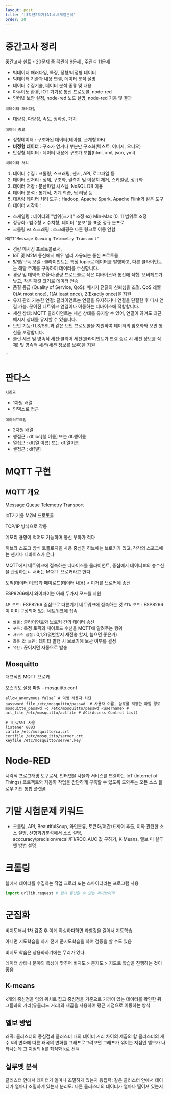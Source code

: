 ```yaml
---
layout: post
title: "[3학년2학기]AIot시계열분석"
order: 20
---
```



# 중간고사 정리

중간고사 힌트 - 20문제 중 객관식 9문제 , 주관식 11문제
- 빅데이터 패러다임, 특징, 정형/비정형 데이터
- 빅데이터 기술과 내용 연결, 데이터 분석 설명
- 데이터 수집기술, 데이터 분석 종류 및 내용
- 아두이노 환경, IOT 기기용 통신 프로토콜, node-red
- 인터넷 보안 설정, node-red 노드 설명, node-red 기동 및 결과

`빅데이터 패러다임` 
* 대량성, 다양성, 속도, 정확성, 가치

`데이터 종류`
* 정형데이터 : 구조화된 데이터(테이블, 관계형 DB)
* **비정형 데이터** : 구조가 없거나 부분만 구조화(텍스트, 이미지, 오디오)
* 반정형 데이터 : 데이터 내용에 구조가 포함(html, xml, json, yml)

`빅데이터 처리`
1. 데이터 수집 : 크롤링, 스크래핑, 센서, API, 로그파일 등
2. 데이터 전처리 : 정제, 구조화, 결측치 및 이상치 제거, 스케일링, 정규화
3. 데이터 저장 : 분산파일 시스템, NoSQL DB 이용
4. 데이터 분석 : 통계적, 기계 학습, 딥 러닝 등
5. 대용량 데이터 처리 도구 : Hadoop, Apache Spark, Apache Flink와 같은 도구
6. 데이터 시각화 : 

* 스케일링 : 데이터의 "범위(크기)" 조정 ex) Min-Max [0, 1] 범위로 조정
* 정규화 : 범주형 > 수치형, 데이터 "분포"를 표준 정규 분포로
* 크롤링 vs 스크래핑 : 스크래핑은 다른 링크로 이동 안함

`MQTT"Message Queuing Telemetry Transport"`
* 경량 메시징 프로토콜로서, 
* IoT 및 M2M 통신에서 매우 널리 사용되는 통신 프로토콜
* 발행/구독 모델 : 클라이언트는 특정 topic로 데이터를 발행하고, 다른 클라이언트는 해당 주제를 구독하여 데이터를 수신합니다.
* 경량 및 대역폭 효율적:경량 프로토콜로 작은 디바이스와 통신에 적합. 오버헤드가 낮고, 작은 패킷 크기로 데이터 전송
* 품질 등급 (Quality of Service, QoS): 메시지 전달의 신뢰성을 조절. QoS 레벨 0(At most once), 1(At least once), 2(Exactly once)을 지원
* 유지 관리 가능한 연결: 클라이언트는 연결을 유지하거나 연결을 단절한 후 다시 연결 가능. 끊어진 네트워크 연결이나 이동하는 디바이스에 적합합니다.
* 세션 상태: MQTT 클라이언트는 세션 상태를 유지할 수 있어, 연결이 끊겨도 최근 메시지 상태를 유지할 수 있습니다.
* 보안 기능:TLS/SSL과 같은 보안 프로토콜을 지원하여 데이터의 암호화와 보안 통신을 보장합니다.
* 클린 세션 및 영속적 세션:클리어 세션(클라이언트가 연결 종료 시 세션 정보를 삭제) 및 영속적 세션(세션 정보를 보존)을 지원



``



# 판다스

`시리즈`
* 1차원 배열
* 인덱스로 접근

`데이터프레임`
* 2차원 배열
* 행접근 : df.loc[행 이름] 또는 df.행이름
* 열접근 : df[열 이름] 또는 df.열이름
* 셀접근 : df\[열]





# MQTT 구현

## MQTT 개요

Message Queue Telemetry Transport

IoT기기용 M2M 프로토콜

TCP/IP 방식으로 작동

메모리 용향이 적어도 가능하며 통신 부하가 적다

허브와 스포크 방식 토폴로지을 사용
중심인 허브에는 브로커가 있고, 각각의 스포크에는 센서나 디바이스가 온다

MQTT에서 네트워크에 접속하는 디바이스를 클라이언트, 중심에서 데이터ㄹ의 송수신을 관장하는ㄴ 서버는 MQTT 브로커라고 한다. 

토픽(데이터 이름)과 페이로드(데이터 내용) < 이거를 브로커에 송신

ESP8266에서 와이파이는 아래 두가지 모드를 지원

`AP 모드` : ESP8266 중심으로 다른기기 네트워크에 접속하는 것
`STA 모드` : ESP8266이 이미 구성되어 있는 네트워크에 접속

* `발행` : 클라이언트와 브로커 간의 데이터 송신
* `구독` : 특정 토픽의 페이로드 수신을 MQTT에 알려주는 행위
* `서비스 품질` : 0,1,2(몇번할지 재전송 할지, 높으면 좋은거)
* `최종 값 보관` : 데이터 발행 시 브로커에 보관 여부를 결정 
* `유언` : 끊어지면 자동으로 발송

## Mosquitto

대표적인 MQTT 브로커

모스퀴토 설정 파일 - mosquitto.conf
```shell
allow_anonymous false` # 익명 사용자 차단
password_file /etc/mosquitto/passwd  # 사용자 이름, 암호를 저장한 파일 경로
mosquitto_passwd -c /etc/mosquitto/passwd <username> # 
acl_file /etc/mosquitto/aclfile # ACL(Access Control List)

# TLS/SSL 사용
listener 8883
cafile /etc/mosquitto/ca.crt
certfile /etc/mosquitto/server.crt
keyfile /etc/mosquitto/server.key
```
 
# Node-RED

시각적 프로그래밍 도구로서, 인터넷을 사물과 서비스를 연결하는 IoT (Internet of Things) 프로젝트와 자동화 작업을 간단하게 구축할 수 있도록 도와주는 오픈 소스 플로우 기반 통합 플랫폼




# 기말 시험문제 키워드
- 크롤링, API, BeautifulSoup, 와인분류, 토큰화/어간/표제어 추출, 이와 관련한 소스 설명, 선형회귀분석에서 소스 설명, acccuracy/precision/recall/F1/ROC_AUC 값 구하기, K-Means, 엘보 미 실루엣 방법 설명


# 크롤링

웹에서 데이터를 수집하는 작업
크로러 또는 스파이더라는 프로그램 사용

```python
import urllib.request # 웹과 통신할 수 있는 라이브러리
```




# 군집화

비지도해서 1차 검증 후 이게 확실하다하면 라벨링을 걸어서 지도학습

아니면 지도학습을 하기 전에 준지도학습을 하여 검증을 할 수도 있음

비지도 학습은 상용화하기에는 무리가 있다.

데이터 상태나 분야의 특성에 맞추어 비지도 > 준지도 > 지도로 학습을 진행하는 것이 좋음

## K-means

k개의 중심점을 임의 위치로 잡고 중심점을 기준으로 가까이 있는 데이터를 확인한 뒤 그들과의 거리(유클리드 거리)와 제곱을 사용하여 평균 지점으로 이동하는 방식


## 엘보 방법

왜곡: 클러스터의 중심점과 클러스터 내의 데이터 거리 차이의 제곱의 합
클러스터의 개수 k의 변화에 따른 왜곡의 변화를 그래프로그려보면 그래프가 꺾이는 지점인 엘보가 나타나는데 그 지점의 k를 최적화 k로 선택

## 실루엣 분석

클러스터 안에서 데이터가 얼마나 조밀하게 있는지
응집력: 같은 클러스터 안에서 데이터가 얼마나 조밀하게 있는지 
분리도: 다른 클러스터의 데이터가 얼마나 떨어져 있는지